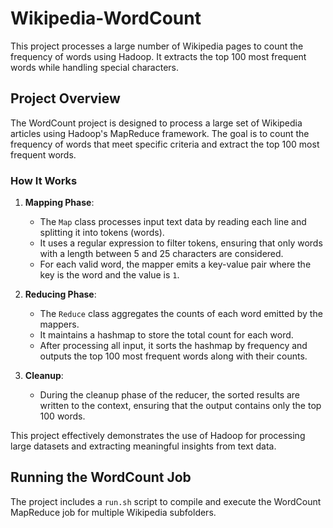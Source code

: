 # Wikipedia-WordCount
This project processes a large number of Wikipedia pages to count the frequency of words using Hadoop. It extracts the top 100 most frequent words while handling special characters.

## Project Overview

The WordCount project is designed to process a large set of Wikipedia articles using Hadoop's MapReduce framework. The goal is to count the frequency of words that meet specific criteria and extract the top 100 most frequent words.

### How It Works

1. **Mapping Phase**:
   - The `Map` class processes input text data by reading each line and splitting it into tokens (words).
   - It uses a regular expression to filter tokens, ensuring that only words with a length between 5 and 25 characters are considered.
   - For each valid word, the mapper emits a key-value pair where the key is the word and the value is `1`.

2. **Reducing Phase**:
   - The `Reduce` class aggregates the counts of each word emitted by the mappers.
   - It maintains a hashmap to store the total count for each word.
   - After processing all input, it sorts the hashmap by frequency and outputs the top 100 most frequent words along with their counts.

3. **Cleanup**:
   - During the cleanup phase of the reducer, the sorted results are written to the context, ensuring that the output contains only the top 100 words.

This project effectively demonstrates the use of Hadoop for processing large datasets and extracting meaningful insights from text data.

## Running the WordCount Job

The project includes a `run.sh` script to compile and execute the WordCount MapReduce job for multiple Wikipedia subfolders. 
